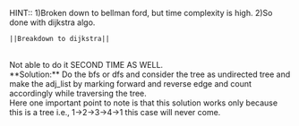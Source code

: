 HINT::
1)Broken down to bellman ford, but time complexity is high.
2)So done with dijkstra algo.
​
```
||Breakdown to dijkstra||
```
<br>
Not able to do it SECOND TIME AS WELL.
<br>
**Solution:** Do the bfs or dfs and consider the tree as undirected tree and make the adj_list by marking forward and reverse edge and count accordingly while traversing the tree. <br>
Here one important point to note is that this solution works only because this is a tree i.e., 1->2->3->4->1 this case will never come.
​